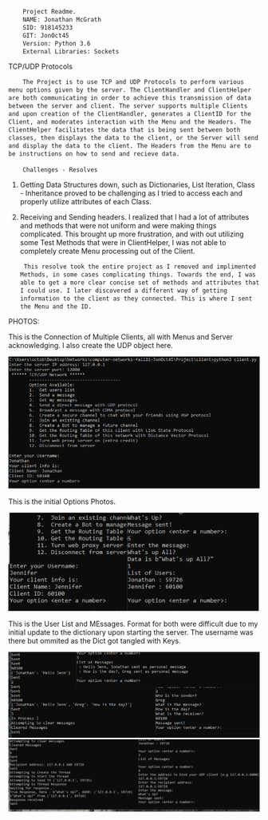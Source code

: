         Project Readme.
        NAME: Jonathan McGrath
        SID: 918145233
        GIT: JonOct45
        Version: Python 3.6
        External Libraries: Sockets

TCP/UDP Protocols
    
        The Project is to use TCP and UDP Protocols to perform various menu options given by the server. The ClientHandler and ClientHelper are both communicating in order to achieve this transmission of data between the server and client. The server supports multiple Clients and upon creation of the ClientHandler, generates a ClientID for the Client, and moderates interaction with the Menu and the Headers. The ClientHelper facilitates the data that is being sent between both classes, then displays the data to the client, or the Server will send and display the data to the client. The Headers from the Menu are to be instructions on how to send and recieve data.

        Challenges - Resolves



1. Getting Data Structures down, such as Dictionaries, List Iteration, Class - Inheritance proved to be challenging as I tried to access each and properly utilize attributes of each Class.

       
 

2. Receiving and Sending headers. I realized that I had a lot of attributes and methods that were not uniform and were making things complicated. This brought up more frustration, and with out utilizing some Test Methods that were in ClientHelper, I was not able to completely create Menu processing out of the Client.

        This resolve took the entire project as I removed and implimented Methods, in some cases complicating things. Towards the end, I was able to get a more clear concise set of methods and attributes that I could use. I later discovered a different way of getting information to the client as they connected. This is where I sent the Menu and the ID. 


PHOTOS:

This is the Connection of Multiple Clients, all with Menus and Server acknowledging. I also create the UDP object here.

![Alt text](/Project/photos/Logging.png?raw=true "CONNECTING")

This is the initial Options Photos.  

![Alt text](/Project/photos/Option1.png?raw=true "Getting Lists")



This is the User List and MEssages. Format for both were difficult due to my initial update to the dictionary upon starting the server. The username was there but ommited as the Dict got tangled with Keys. 

![Alt text](/Project/photos/Option3.png?raw=true "Messages / Deleting")
![Alt text](/Project/photos/Option4.png?raw=true "UDP Errors")
